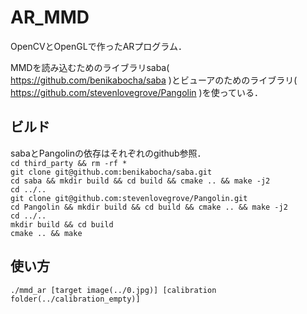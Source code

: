 # AR_MMD
OpenCVとOpenGLで作ったARプログラム．

MMDを読み込むためのライブラリsaba( https://github.com/benikabocha/saba )とビューアのためのライブラリ( https://github.com/stevenlovegrove/Pangolin )を使っている．  

## ビルド  
sabaとPangolinの依存はそれぞれのgithub参照．  
`cd third_party && rm -rf *`  
`git clone git@github.com:benikabocha/saba.git`  
`cd saba && mkdir build && cd build && cmake .. && make -j2`  
`cd ../..`  
`git clone git@github.com:stevenlovegrove/Pangolin.git`  
`cd Pangolin && mkdir build && cd build && cmake .. && make -j2`  
`cd ../..`  
`mkdir build && cd build`    
`cmake .. && make`  

## 使い方  
`./mmd_ar [target image(../0.jpg)] [calibration folder(../calibration_empty)]`

